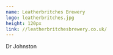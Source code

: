 ```yaml
---
name: Leatherbritches Brewery
logo: leatherbritches.jpg
height: 120px
link: //leatherbritchesbrewery.co.uk/
---
```

<ul style="list-style-type:none; margin:0; padding:0;">
  <li>Dr Johnston</li>
</ul>

